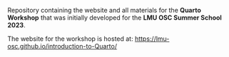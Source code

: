 Repository containing the website and all materials for the **Quarto Workshop** that was initially developed for the **LMU OSC Summer School 2023**.

The website for the workshop is hosted at: <https://lmu-osc.github.io/introduction-to-Quarto/>
